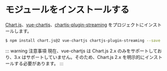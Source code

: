 # モジュールをインストールする

[Chart.js](https://www.chartjs.org)、[vue-chartjs](https://vue-chartjs.org/)、[chartjs-plugin-streaming](https://nagix.github.io/chartjs-plugin-streaming/) をプロジェクトにインストールします。

```bash
$ npm install chart.js@2 vue-chartjs chartjs-plugin-streaming --save
```

::: warning 注意事項
現在、vue-chartjs は Chart.js 2.x のみをサポートしており、3.x はサポートしていません。そのため、Chart.js 2.x を明示的にインストールする必要があります。
:::
